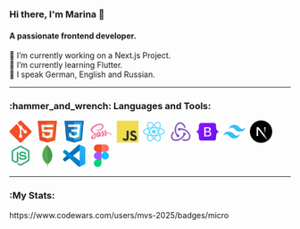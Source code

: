 <section>
   <h3 >Hi there, I'm Marina 👋</h3>
   <h4 >A passionate frontend developer.</h4>
   🔭 I’m currently working on a Next.js Project.<br>
   🌱 I’m currently learning Flutter.<br>
   💬 I speak German, English and Russian.
</section>

---

<section>
   <h3>:hammer_and_wrench: Languages and Tools:</h3>
   
   <img src="/skills-tools-icons/git-original.svg" title="Git" alt="Git" width="40" />&nbsp;
   <img src="/skills-tools-icons/html5-original.svg" title="HTML5" alt="HTML" width="40" />&nbsp;
   <img src="/skills-tools-icons/css3-original.svg"  title="CSS3" alt="CSS" width="40" />&nbsp;
   <img src="/skills-tools-icons/Sass.png"  title="SASS" alt="SASS" width="40" />&nbsp;
   <img src="/skills-tools-icons/javascript-original.svg" title="JavaScript" alt="JavaScript" width="40"/>&nbsp;
   <img src="/skills-tools-icons/react-original.svg" title="React" alt="React" width="40" />&nbsp;
   <img src="/skills-tools-icons/Redux.png" title="Redux" alt="Redux" width="40" />&nbsp;
   <img src="/skills-tools-icons/bootstrap-original.svg" title="Bootstrap" alt="Bootstrap" width="40" />&nbsp;
   <img src="/skills-tools-icons/tailwindcss-original.svg" title="Tailwind" alt="tailwind" width="40" />&nbsp;
   <img src="/skills-tools-icons/nextjs-original.svg" title="Nextjs" alt="Nextjs" width="40" />&nbsp;
   <img src="/skills-tools-icons/Node.js.png" title="Nodejs" alt="Nodejs" width="40" />&nbsp;
   <img src="/skills-tools-icons/MongoDB.png" title="MongoDB" alt="MongoDB" width="40" />&nbsp;
   <img src="/skills-tools-icons/vscode-original.svg" title="VS Code" alt="VS Code" width="40" />&nbsp;
   <img src="/skills-tools-icons/figma-original.svg" title="Figma" alt="Figma" width="40" />&nbsp;

</section>

---
<section>
   <h3>:My Stats:</h3>
   https://www.codewars.com/users/mvs-2025/badges/micro
</section>
<!--
**MarinaViktoria/MarinaViktoria** is a ✨ _special_ ✨ repository because its `README.md` (this file) appears on your GitHub profile.

Here are some ideas to get you started:

- 🔭 I’m currently working on ...
- 🌱 I’m currently learning ...
- 👯 I’m looking to collaborate on ...
- 🤔 I’m looking for help with ...
- 💬 Ask me about ...
- 📫 How to reach me: ...
- 😄 Pronouns: ...
- ⚡ Fun fact: ...
-->

